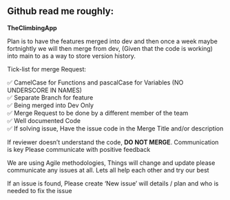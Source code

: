 ## Github read me roughly:

**TheClimbingApp**

Plan is to have the features merged into dev and then once a week maybe fortnightly we will then merge from dev, (Given that the code is working) into main to as a way to store version history.

Tick-list for merge Request:

✅ CamelCase for Functions and pascalCase for Variables (NO UNDERSCORE IN NAMES)<br>
✅ Separate Branch for feature <br>
✅ Being merged into Dev Only <br>
✅ Merge Request to be done by a different member of the team <br>
✅ Well documented Code <br>
✅  If solving issue, Have the issue code in the Merge Title and/or description <br>

If reviewer doesn’t understand the code, **DO NOT MERGE**. Communication is key Please communicate with positive feedback

We are using Agile methodologies, Things will change and update please communicate any issues at all. Lets all help each other and try our best

If an issue is found, Please create ‘New issue’ will details / plan and who is needed to fix the issue
